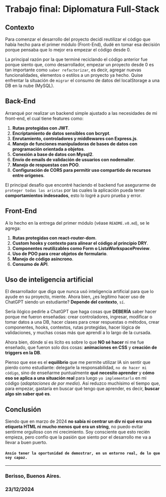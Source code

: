 # Trabajo final: Diplomatura Full-Stack

## Contexto

Para comenzar el desarrollo del proyecto decidí reutilizar el código que había hecho para el primer módulo (Front-End), dudé en tomar esa decisión porque pensaba que lo mejor era empezar el código desde 0. 

La principal razón por la que terminé reciclando el código anterior fue porque siento que, como desarrollador, empezar un proyecto desde 0 es tan importante como `saber refactorizar`, es decir, agregar nuevas funcionalidades, elementos o estilos a un proyecto ya hecho. Quise enfrentar la situación de `migrar` el consumo de datos del localStorage a una DB en la nube (MySQL).

## Back-End  

Arranqué por realizar un backend simple ajustado a las necesidades de mi front-end, el cual tiene features como:

1. **Rutas protegidas con JWT**.
2. **Encriptamiento de datos sensibles con bcrypt**.
3. **Enrutamiento, controladores y middlewares con Express.js**.
4. **Manejo de funciones manipuladoras de bases de datos con programación orientada a objetos**.
5. **Conexión a base de datos con Mysql2**.
6. **Envío de emails de validación de usuarios con nodemailer**.
7. **Manejo de respuestas con POO**.
8. **Configuración de CORS para permitir uso compartido de recursos entre orígenes**.

El principal desafío que encontré haciendo el backend fue asegurarme de `proteger todas las aristas` por las cuales la aplicación pueda tener **comportamientos indeseados**, esto lo logré a puro prueba y error.

## Front-End

A lo hecho en la entrega del primer módulo (véase `README.v0.md`), se le agrega:

1. **Rutas protegidas con react-router-dom**.
2. **Custom hooks y contexto para alinear el código al principio DRY**.
3. **Componentes reutilizables como Form o ListaWorkspacePreview**.
4. **Uso de POO para crear objetos de formulario**.
5. **Manejo de código asíncrono**.
6. **Consumo de API**.

## Uso de inteligencia artificial

El desarrollador que diga que nunca usó inteligencia artificial para que lo ayude en su proyecto, miente. Ahora bien, ¿es legítimo hacer uso de ChatGPT siendo un estudiante? **Depende del contexto**, `sí`.  

Sería ilógico pedirle a ChatGPT que haga cosas que **DEBERÍA** saber hacer porque me fueron enseñadas: crear controladores, ingresar, modificar o tomar datos a una DB, hacer clases para crear respuestas o métodos, crear componentes, hooks, contextos, rutas protegidas, hacer lógica de validaciones, y muchas cosas más que aprendí a lo largo de la cursada.  

Ahora bien, dónde sí es lícito es sobre lo que **NO sé hacer** ni me fue enseñado, que fueron solo dos cosas: **animaciones en CSS** y **creación de triggers en la DB**.  

Pienso que ese es el **equilibrio** que me permite utilizar IA sin sentir que pierdo como estudiante: delegarle la responsabilidad, `no de hacer mi código`, sino de enseñarme puntualmente **qué necesito aprender** y **cómo eso se aplica a una situación real** para luego `yo implementarlo` en mi código (*adaptaciones de por medio*). Así reduzco muchísimo el tiempo que, para empezar, gastaría en buscar qué tengo que aprender, es decir, **buscar algo sin saber qué es**.

## Conclusión

Siendo que en marzo de 2024 **no sabía ni centrar un div ni qué era una etiqueta HTML ni mucho menos qué era un string**, no puedo evitar sentirme orgulloso con mi crecimiento. Soy consciente que esto recién empieza, pero confío que la pasión que siento por el desarrollo me va a llevar a buen puerto.  

#### `Ansío tener la oportunidad de demostrar, en un entorno real, de lo que soy capaz.`

---

### Berisso, Buenos Aires.
### 23/12/2024